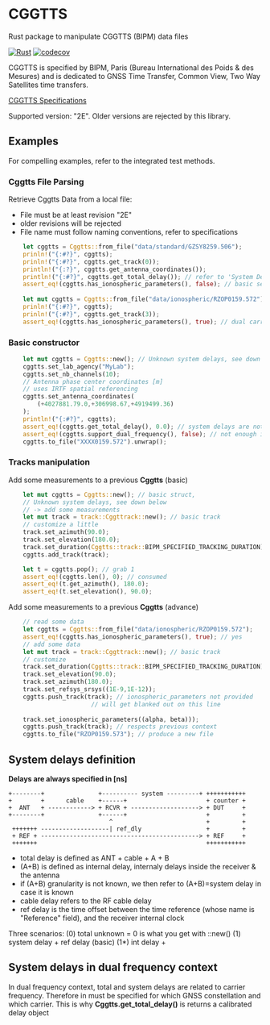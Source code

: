 # CGGTTS 
Rust package to manipulate CGGTTS (BIPM) data files

[![Rust](https://github.com/gwbres/cggtts/actions/workflows/rust.yml/badge.svg)](https://github.com/gwbres/cggtts/actions/workflows/rust.yml)
[![codecov](https://codecov.io/gh/gwbres/cggtts/branch/main/graph/badge.svg)](https://codecov.io/gh/gwbres/cggtts)

CGGTTS is specified by BIPM, Paris 
(Bureau International des Poids & des Mesures)
and is dedicated to GNSS Time Transfer, Common View, Two Way
Satellites time transfers.

[CGGTTS Specifications](https://www.bipm.org/documents/20126/52718503/G1-2015.pdf/f49995a3-970b-a6a5-9124-cc0568f85450)

Supported version: "2E". Older versions are rejected by this library.

## Examples

For compelling examples, refer to the integrated test methods.

### Cggtts File Parsing

Retrieve Cggtts Data from a local file:

* File must be at least revision "2E"
* older revisions will be rejected
* File name must follow naming conventions, refer to specifications

```rust
    let cggtts = Cggtts::from_file("data/standard/GZSY8259.506");
    prinln!("{:#?}", cggtts);
    prinln!("{:#?}", cggtts.get_track(0));
    println!("{:?}", cggtts.get_antenna_coordinates());
    println!("{:#?}", cggtts.get_total_delay()); // refer to 'System Delays' section
    assert_eq!(cggtts.has_ionospheric_parameters(), false); // basic session
    
    let mut cggtts = Cggtts::from_file("data/ionospheric/RZOP0159.572");
    prinln!("{:#?}", cggtts);
    prinln!("{:#?}", cggtts.get_track(3));
    assert_eq!(cggtts.has_ionospheric_parameters(), true); // dual carrier session
```

### Basic constructor

```rust
    let mut cggtts = Cggtts::new(); // Unknown system delays, see down below
    cggtts.set_lab_agency("MyLab");
    cggtts.set_nb_channels(10);
    // Antenna phase center coordinates [m] 
    // uses IRTF spatial referencing
    cggtts.set_antenna_coordinates(
        (+4027881.79.0,+306998.67,+4919499.36)
    );
    println!("{:#?}", cggtts);
    assert_eq!(cggtts.get_total_delay(), 0.0); // system delays are not known
    assert_eq!(cggtts.support_dual_frequency(), false); // not enough information
    cggtts.to_file("XXXX0159.572").unwrap();
```

### Tracks manipulation

Add some measurements to a previous **Cggtts** (basic)

```rust
    let mut cggtts = Cggtts::new(); // basic struct,
    // Unknown system delays, see down below
    // -> add some measurements
    let mut track = track::Cggttrack::new(); // basic track
    // customize a little
    track.set_azimuth(90.0);
    track.set_elevation(180.0);   
    track.set_duration(Cggtts::track::BIPM_SPECIFIED_TRACKING_DURATION); // standard
    cggtts.add_track(track);

    let t = cggtts.pop(); // grab 1
    assert_eq!(cggtts.len(), 0); // consumed
    assert_eq!(t.get_azimuth(), 180.0);
    assert_eq!(t.set_elevation(), 90.0);
```

Add some measurements to a previous **Cggtts** (advance)

```rust
    // read some data
    let cggtts = Cggtts::from_file("data/ionospheric/RZOP0159.572");
    assert_eq!(cggtts.has_ionospheric_parameters(), true); // yes
    // add some data
    let mut track = track::Cggttrack::new(); // basic track
    // customize
    track.set_duration(Cggtts::track::BIPM_SPECIFIED_TRACKING_DURATION); // respect standard
    track.set_elevation(90.0);
    track.set_azimuth(180.0);
    track.set_refsys_srsys((1E-9,1E-12));
    cggtts.push_track(track); // ionospheric_parameters not provided
                       // will get blanked out on this line
    
    track.set_ionospheric_parameters((alpha, beta)));
    cggtts.push_track(track); // respects previous context
    cggtts.to_file("RZOP0159.573"); // produce a new file
```

## System delays definition

**Delays are always specified in [ns]**

```
+--------+               +---------- system ---------+ +++++++++++
+        +      cable    +------+                      + counter +
+  ANT   + ------------> + RCVR + -------------------> + DUT     +
+--------+               +------+                      +         +
                            ^                          +         +
 +++++++ -------------------| ref_dly                  +         +
 + REF + --------------------------------------------> + REF     +
 +++++++                                               +++++++++++
```

* total delay is defined as ANT + cable + A + B
* (A+B) is defined as internal delay, internaly delays inside
the receiver & the antenna
* if (A+B) granularity is not known, we then refer to (A+B)=system delay
in case it is known
* cable delay refers to the RF cable delay
* ref delay is the time offset between the time reference (whose name is "Reference" field),
and the receiver internal clock

Three scenarios:
(0) total unknown = 0 is what you get with ::new()
(1) system delay + ref delay (basic)
(1*) int delay +

## System delays in dual frequency context
In dual frequency context, total and system delays are related
to carrier frequency. Therefore in must be specified for which
GNSS constellation and which carrier.
This is why **Cggtts.get_total_delay()** is returns a calibrated delay object
